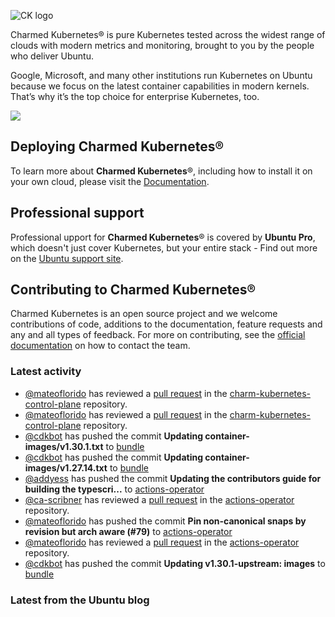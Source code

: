![CK logo](https://assets.ubuntu.com/v1/451d4cf4-Charmed+Kubernetes_RGB_onWhite_2022.svg)

Charmed Kubernetes® is pure Kubernetes tested across the widest range of clouds with modern metrics and monitoring, brought to you by the people who deliver Ubuntu.

Google, Microsoft, and many other institutions run Kubernetes on Ubuntu because we focus on the latest container capabilities in modern kernels. That’s why it’s the top choice for enterprise Kubernetes, too.

![](https://assets.ubuntu.com/v1/843c77b6-juju-at-a-glace.svg)

## Deploying Charmed Kubernetes®

To learn more about **Charmed Kubernetes**®, including how to install it on your own cloud, please visit the [Documentation][docs].

## Professional support

Professional upport for **Charmed Kubernetes**® is covered by **Ubuntu Pro**, which doesn't just cover Kubernetes, but your entire stack - Find out more on the [Ubuntu support site](https://ubuntu.com/support).

## Contributing to Charmed Kubernetes®

Charmed Kubernetes is an open source project and we welcome contributions of code, additions to the documentation, feature requests and any and all types of feedback. For more on contributing, see the [official documentation][get-in-touch] on how to contact the team.

<!-- LINKS -->
[docs]: https://ubuntu.com/kubernetes/docs
[get-in-touch]: https://ubuntu.com/kubernetes/docs/get-in-touch

### Latest activity

<!-- activity starts -->
 - [@mateoflorido](https://github.com/mateoflorido) has reviewed a [pull request](https://github.com/charmed-kubernetes/charm-kubernetes-control-plane/pull/342) in the [charm-kubernetes-control-plane](https://github.com/charmed-kubernetes/charm-kubernetes-control-plane) repository.
 - [@mateoflorido](https://github.com/mateoflorido) has reviewed a [pull request](https://github.com/charmed-kubernetes/charm-kubernetes-control-plane/pull/342) in the [charm-kubernetes-control-plane](https://github.com/charmed-kubernetes/charm-kubernetes-control-plane) repository.
 - [@cdkbot](https://github.com/cdkbot) has pushed the commit **Updating container-images/v1.30.1.txt** to [bundle](https://github.com/charmed-kubernetes/bundle)
 - [@cdkbot](https://github.com/cdkbot) has pushed the commit **Updating container-images/v1.27.14.txt** to [bundle](https://github.com/charmed-kubernetes/bundle)
 - [@addyess](https://github.com/addyess) has pushed the commit **Updating the contributors guide for building the typescri...** to [actions-operator](https://github.com/charmed-kubernetes/actions-operator)
 - [@ca-scribner](https://github.com/ca-scribner) has reviewed a [pull request](https://github.com/charmed-kubernetes/actions-operator/pull/80) in the [actions-operator](https://github.com/charmed-kubernetes/actions-operator) repository.
 - [@mateoflorido](https://github.com/mateoflorido) has pushed the commit **Pin non-canonical snaps by revision but arch aware (#79)** to [actions-operator](https://github.com/charmed-kubernetes/actions-operator)
 - [@mateoflorido](https://github.com/mateoflorido) has reviewed a [pull request](https://github.com/charmed-kubernetes/actions-operator/pull/79) in the [actions-operator](https://github.com/charmed-kubernetes/actions-operator) repository.
 - [@cdkbot](https://github.com/cdkbot) has pushed the commit **Updating v1.30.1-upstream: images** to [bundle](https://github.com/charmed-kubernetes/bundle)
<!-- activity ends -->

<!-- roadmap starts -->

<!-- roadmap ends -->

### Latest from the Ubuntu blog

<!-- blog starts -->

<!-- blog ends -->
